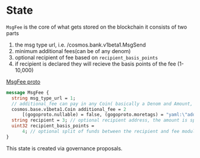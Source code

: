 <!--
order: 2
-->

# State

`MsgFee` is the core of what gets stored on the blockchain it consists of two parts
 1. the msg type url, i.e. /cosmos.bank.v1beta1.MsgSend
 2. minimum additional fees(can be of any denom)
 3. optional recipient of fee based on `recipient_basis_points`
 4. if recipient is declared they will recieve the basis points of the fee (1-10,000)
 
 [MsgFee proto](../../../proto/provenance/msgfees/v1/msgfees.proto#L25-L37) 
```protobuf
message MsgFee {
  string msg_type_url = 1;
  // additional_fee can pay in any Coin( basically a Denom and Amount, Amount can be zero)
  cosmos.base.v1beta1.Coin additional_fee = 2
      [(gogoproto.nullable) = false, (gogoproto.moretags) = "yaml:\"additional_fee\""];
  string recipient = 3; // optional recipient address, the amount is split between recipient and fee module
  uint32 recipient_basis_points =
      4; // optional split of funds between the recipient and fee module defaults to 50:50 split
}
```

This state is created via governance proposals.
